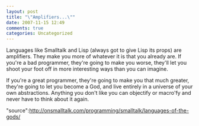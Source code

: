 ```yaml
---
layout: post
title: "\"Amplifiers...\""
date: 2007-11-15 12:49
comments: true
categories: Uncategorized
---
```

Languages like Smalltalk and Lisp (always got to give Lisp its props) are amplifiers. They make you more of whatever it is that you already are. If you're a bad programmer, they're going to make you worse, they'll let you shoot your foot off in more interesting ways than you can imagine.

If you're a great programmer, they're going to make you that much greater, they're going to let you become a God, and live entirely in a universe of your own abstractions. Anything you don't like you can objectify or macro'fy and never have to think about it again.

"source":http://onsmalltalk.com/programming/smalltalk/languages-of-the-gods/
